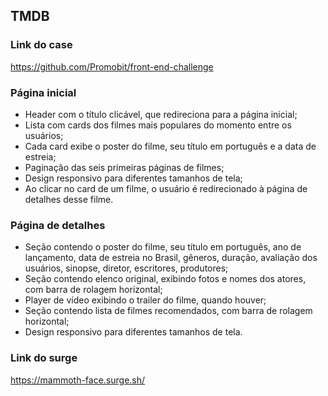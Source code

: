 ## TMDB

### Link do case
<https://github.com/Promobit/front-end-challenge>

### Página inicial
- Header com o título clicável, que redireciona para a página inicial;
- Lista com cards dos filmes mais populares do momento entre os usuários;
- Cada card exibe o poster do filme, seu título em português e a data de estreia;
- Paginação das seis primeiras páginas de filmes;
- Design responsivo para diferentes tamanhos de tela;
- Ao clicar no card de um filme, o usuário é redirecionado à página de detalhes desse filme.

### Página de detalhes
- Seção contendo o poster do filme, seu título em português, ano de lançamento, data de estreia no Brasil, gêneros, duração, avaliação dos usuários, sinopse, diretor, escritores, produtores;
- Seção contendo elenco original, exibindo fotos e nomes dos atores, com barra de rolagem horizontal;
- Player de vídeo exibindo o trailer do filme, quando houver;
- Seção contendo lista de filmes recomendados, com barra de rolagem horizontal;
- Design responsivo para diferentes tamanhos de tela.

### Link do surge
<https://mammoth-face.surge.sh/>